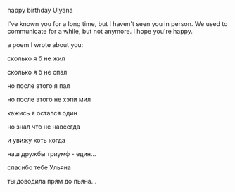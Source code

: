 happy birthday Ulyana

I've known you for a long time, but I haven't seen you in person. We used to communicate for a while, but not anymore. I hope you're happy.

a poem I wrote about you:

сколько я б не жил

сколько я б не спал

но после этого я пал

но после этого не хэпи мил


кажись я остался один

но знал что не навсегда

и увижу хоть когда

наш дружбы триумф - един...


спасибо тебе Ульяна

ты доводила прям до пьяна...
